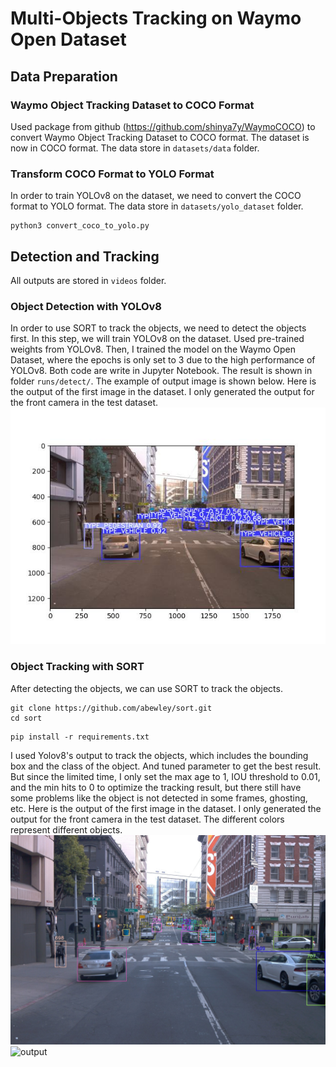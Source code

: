 # Multi-Objects Tracking on Waymo Open Dataset
## Data Preparation
### Waymo Object Tracking Dataset to COCO Format
Used package from github (https://github.com/shinya7y/WaymoCOCO) to convert Waymo Object Tracking Dataset to COCO format.
The dataset is now in COCO format. The data store in `datasets/data` folder.
### Transform COCO Format to YOLO Format
In order to train YOLOv8 on the dataset, we need to convert the COCO format to YOLO format. The data store in `datasets/yolo_dataset` folder.
```angular2html
python3 convert_coco_to_yolo.py
```
## Detection and Tracking
All outputs are stored in `videos` folder.
### Object Detection with YOLOv8
In order to use SORT to track the objects, we need to detect the objects first. 
In this step, we will train YOLOv8 on the dataset. 
Used pre-trained weights from YOLOv8. 
Then, I trained the model on the Waymo Open Dataset, where the epochs is only set to 3 due to the high performance of YOLOv8.
Both code are write in Jupyter Notebook. The result is shown in folder `runs/detect/`.
The example of output image is shown below.
Here is the output of the first image in the dataset. I only generated the output for the front camera in the test dataset.
![output](generated_imgs/yolo_output_images/result_0.jpg)

### Object Tracking with SORT
After detecting the objects, we can use SORT to track the objects.

```angular2html
git clone https://github.com/abewley/sort.git
cd sort
```
```angular2html
pip install -r requirements.txt
```
I used Yolov8's output to track the objects, which includes the bounding box and the class of the object.
And tuned parameter to get the best result. But since the limited time, I only set the max age to 1, IOU threshold to 0.01, 
and the min hits to 0 to optimize the tracking result, but there still have some problems like the object is not detected in some frames, ghosting, etc.
Here is the output of the first image in the dataset. I only generated the output for the front camera in the test dataset. The different colors represent different objects.
![output](generated_imgs/sort_output_images/val_00000_00000_camera1.jpg)
![output](videos/sort_output.gif)
